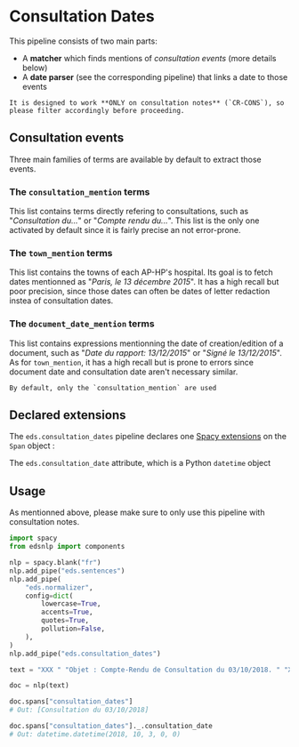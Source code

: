 # Consultation Dates

This pipeline consists of two main parts:

- A **matcher** which finds mentions of _consultation events_ (more details below)
- A **date parser** (see the corresponding pipeline) that links a date to those events

```{note}
It is designed to work **ONLY on consultation notes** (`CR-CONS`), so please filter accordingly before proceeding.
```

## Consultation events

Three main families of terms are available by default to extract those events.

### The `consultation_mention` terms

This list contains terms directly refering to consultations, such as "_Consultation du..._" or "_Compte rendu du..._".
This list is the only one activated by default since it is fairly precise an not error-prone.

### The `town_mention` terms

This list contains the towns of each AP-HP's hospital. Its goal is to fetch dates mentionned as "_Paris, le 13 décembre 2015_". It has a high recall but poor precision, since those dates can often be dates of letter redaction instea of consultation dates.

### The `document_date_mention` terms

This list contains expressions mentionning the date of creation/edition of a document, such as "_Date du rapport: 13/12/2015_" or "_Signé le 13/12/2015_". As for `town_mention`, it has a high recall but is prone to errors since document date and consultation date aren't necessary similar.

```{note}
By default, only the `consultation_mention` are used
```

## Declared extensions

The `eds.consultation_dates` pipeline declares one [Spacy extensions](https://spacy.io/usage/processing-pipelines#custom-components-attributes) on the `Span` object :

The `eds.consultation_date` attribute, which is a Python `datetime` object

## Usage

As mentionned above, please make sure to only use this pipeline with consultation notes.

```python
import spacy
from edsnlp import components

nlp = spacy.blank("fr")
nlp.add_pipe("eds.sentences")
nlp.add_pipe(
    "eds.normalizer",
    config=dict(
        lowercase=True,
        accents=True,
        quotes=True,
        pollution=False,
    ),
)
nlp.add_pipe("eds.consultation_dates")

text = "XXX " "Objet : Compte-Rendu de Consultation du 03/10/2018. " "XXX "

doc = nlp(text)

doc.spans["consultation_dates"]
# Out: [Consultation du 03/10/2018]

doc.spans["consultation_dates"]._.consultation_date
# Out: datetime.datetime(2018, 10, 3, 0, 0)
```
